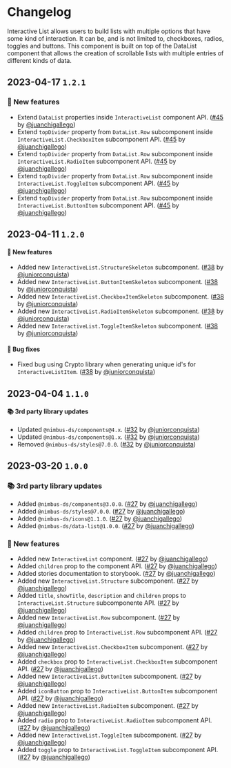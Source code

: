 # Changelog

Interactive List allows users to build lists with multiple options that have some kind of interaction. It can be, and is not limited to, checkboxes, radios, toggles and buttons. This component is built on top of the DataList component that allows the creation of scrollable lists with multiple entries of different kinds of data.

## 2023-04-17 `1.2.1`

### 🎉 New features

- Extend `DataList` properties inside `InteractiveList` component API. ([#45](https://github.com/TiendaNube/nimbus-patterns/pull/45) by [@juanchigallego](https://github.com/juanchigallego))
- Extend `topDivider` property from `DataList.Row` subcomponent inside `InteractiveList.CheckboxItem` subcomponent API. ([#45](https://github.com/TiendaNube/nimbus-patterns/pull/45) by [@juanchigallego](https://github.com/juanchigallego))
- Extend `topDivider` property from `DataList.Row` subcomponent inside `InteractiveList.RadioItem` subcomponent API. ([#45](https://github.com/TiendaNube/nimbus-patterns/pull/45) by [@juanchigallego](https://github.com/juanchigallego))
- Extend `topDivider` property from `DataList.Row` subcomponent inside `InteractiveList.ToggleItem` subcomponent API. ([#45](https://github.com/TiendaNube/nimbus-patterns/pull/45) by [@juanchigallego](https://github.com/juanchigallego))
- Extend `topDivider` property from `DataList.Row` subcomponent inside `InteractiveList.ButtonItem` subcomponent API. ([#45](https://github.com/TiendaNube/nimbus-patterns/pull/45) by [@juanchigallego](https://github.com/juanchigallego))

## 2023-04-11 `1.2.0`

#### 🎉 New features

- Added new `InteractiveList.StructureSkeleton` subcomponent. ([#38](https://github.com/TiendaNube/nimbus-patterns/pull/38) by [@juniorconquista](https://github.com/juniorconquista))
- Added new `InteractiveList.ButtonItemSkeleton` subcomponent. ([#38](https://github.com/TiendaNube/nimbus-patterns/pull/38) by [@juniorconquista](https://github.com/juniorconquista))
- Added new `InteractiveList.CheckboxItemSkeleton` subcomponent. ([#38](https://github.com/TiendaNube/nimbus-patterns/pull/38) by [@juniorconquista](https://github.com/juniorconquista))
- Added new `InteractiveList.RadioItemSkeleton` subcomponent. ([#38](https://github.com/TiendaNube/nimbus-patterns/pull/38) by [@juniorconquista](https://github.com/juniorconquista))
- Added new `InteractiveList.ToggleItemSkeleton` subcomponent. ([#38](https://github.com/TiendaNube/nimbus-patterns/pull/38) by [@juniorconquista](https://github.com/juniorconquista))

#### 🐛 Bug fixes

- Fixed bug using Crypto library when generating unique id's for `InteractiveListItem`. ([#38](https://github.com/TiendaNube/nimbus-patterns/pull/38) by [@juniorconquista](https://github.com/juniorconquista))

## 2023-04-04 `1.1.0`

#### 📚 3rd party library updates

- Updated `@nimbus-ds/components@4.x`. ([#32](https://github.com/TiendaNube/nimbus-patterns/pull/32) by [@juniorconquista](https://github.com/juniorconquista))
- Updated `@nimbus-ds/components@1.x`. ([#32](https://github.com/TiendaNube/nimbus-patterns/pull/32) by [@juniorconquista](https://github.com/juniorconquista))
- Removed `@nimbus-ds/styles@7.0.0`. ([#32](https://github.com/TiendaNube/nimbus-patterns/pull/32) by [@juniorconquista](https://github.com/juniorconquista))

## 2023-03-20 `1.0.0`

### 📚 3rd party library updates

- Added `@nimbus-ds/components@3.0.0`. ([#27](https://github.com/TiendaNube/nimbus-patterns/pull/27) by [@juanchigallego](https://github.com/juanchigallego))
- Added `@nimbus-ds/styles@7.0.0`. ([#27](https://github.com/TiendaNube/nimbus-patterns/pull/27) by [@juanchigallego](https://github.com/juanchigallego))
- Added `@nimbus-ds/icons@1.1.0`. ([#27](https://github.com/TiendaNube/nimbus-patterns/pull/27) by [@juanchigallego](https://github.com/juanchigallego))
- Added `@nimbus-ds/data-list@1.0.0`. ([#27](https://github.com/TiendaNube/nimbus-patterns/pull/27) by [@juanchigallego](https://github.com/juanchigallego))

### 🎉 New features

- Added new `InteractiveList` component. ([#27](https://github.com/TiendaNube/nimbus-patterns/pull/27) by [@juanchigallego](https://github.com/juanchigallego))
- Added `children` prop to the component API. ([#27](https://github.com/TiendaNube/nimbus-patterns/pull/27) by [@juanchigallego](https://github.com/juanchigallego))
- Added stories documentation to storybook. ([#27](https://github.com/TiendaNube/nimbus-patterns/pull/27) by [@juanchigallego](https://github.com/juanchigallego))
- Added new `InteractiveList.Structure` subcomponent. ([#27](https://github.com/TiendaNube/nimbus-patterns/pull/27) by [@juanchigallego](https://github.com/juanchigallego))
- Added `title`, `showTitle`, `description` and `children` props to `InteractiveList.Structure` subcomponente API. ([#27](https://github.com/TiendaNube/nimbus-patterns/pull/27) by [@juanchigallego](https://github.com/juanchigallego))
- Added new `InteractiveList.Row` subcomponent. ([#27](https://github.com/TiendaNube/nimbus-patterns/pull/27) by [@juanchigallego](https://github.com/juanchigallego))
- Added `children` prop to `InteractiveList.Row` subcomponent API. ([#27](https://github.com/TiendaNube/nimbus-patterns/pull/27) by [@juanchigallego](https://github.com/juanchigallego))
- Added new `InteractiveList.CheckboxItem` subcomponent. ([#27](https://github.com/TiendaNube/nimbus-patterns/pull/27) by [@juanchigallego](https://github.com/juanchigallego))
- Added `checkbox` prop to `InteractiveList.CheckboxItem` subcomponent API. ([#27](https://github.com/TiendaNube/nimbus-patterns/pull/27) by [@juanchigallego](https://github.com/juanchigallego))
- Added new `InteractiveList.ButtonItem` subcomponent. ([#27](https://github.com/TiendaNube/nimbus-patterns/pull/27) by [@juanchigallego](https://github.com/juanchigallego))
- Added `iconButton` prop to `InteractiveList.ButtonItem` subcomponent API. ([#27](https://github.com/TiendaNube/nimbus-patterns/pull/27) by [@juanchigallego](https://github.com/juanchigallego))
- Added new `InteractiveList.RadioItem` subcomponent. ([#27](https://github.com/TiendaNube/nimbus-patterns/pull/27) by [@juanchigallego](https://github.com/juanchigallego))
- Added `radio` prop to `InteractiveList.RadioItem` subcomponent API. ([#27](https://github.com/TiendaNube/nimbus-patterns/pull/27) by [@juanchigallego](https://github.com/juanchigallego))
- Added new `InteractiveList.ToggleItem` subcomponent. ([#27](https://github.com/TiendaNube/nimbus-patterns/pull/27) by [@juanchigallego](https://github.com/juanchigallego))
- Added `toggle` prop to `InteractiveList.ToggleItem` subcomponent API. ([#27](https://github.com/TiendaNube/nimbus-patterns/pull/27) by [@juanchigallego](https://github.com/juanchigallego))
